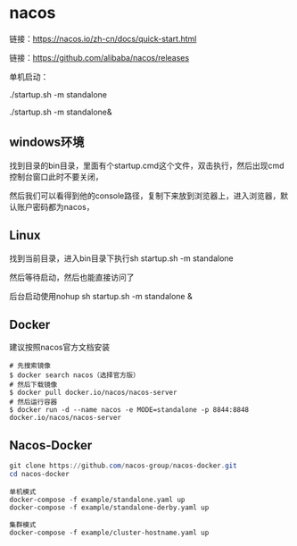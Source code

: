 # nacos

链接：https://nacos.io/zh-cn/docs/quick-start.html

链接：https://github.com/alibaba/nacos/releases

单机启动：

./startup.sh -m standalone

./startup.sh -m standalone&

## windows环境

找到目录的bin目录，里面有个startup.cmd这个文件，双击执行，然后出现cmd控制台窗口此时不要关闭，

然后我们可以看得到他的console路径，复制下来放到浏览器上，进入浏览器，默认账户密码都为nacos，

## Linux

找到当前目录，进入bin目录下执行sh startup.sh -m standalone

然后等待启动，然后也能直接访问了

后台启动使用nohup sh startup.sh -m standalone &

## Docker

建议按照nacos官方文档安装

```shell
# 先搜索镜像
$ docker search nacos（选择官方版）
# 然后下载镜像
$ docker pull docker.io/nacos/nacos-server
# 然后运行容器
$ docker run -d --name nacos -e MODE=standalone -p 8844:8848 docker.io/nacos/nacos-server
```



## Nacos-Docker

```powershell
git clone https://github.com/nacos-group/nacos-docker.git
cd nacos-docker
```



```
单机模式
docker-compose -f example/standalone.yaml up
docker-compose -f example/standalone-derby.yaml up

集群模式
docker-compose -f example/cluster-hostname.yaml up 
```

